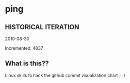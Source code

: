 # ping

## HISTORICAL ITERATION
2010-08-30

Incremented: 4837

## What is this?? 
Linux skills to hack the github commit visualization chart `;-)`

